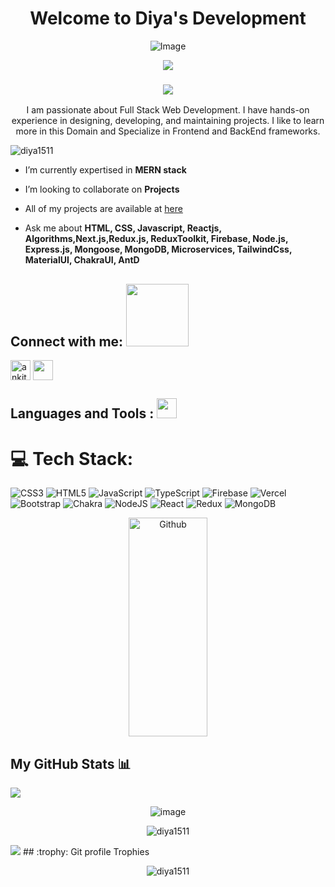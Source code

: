 

<!---
- 👋 Hi, I’m @diya1511
- 👀 I’m interested in Coding 
- 🌱 I’m currently learning BTech/BE
- 💞️ I’m looking to collaborate on ...
- 📫 How to reach me ...
diya1511/diya1511 is a ✨ special ✨ repository because its `README.md` (this file) appears on your GitHub profile.
You can click the Preview link to take a look at your changes.
<p align="center"><img src="https://github-readme-streak-stats.herokuapp.com/?user=diya1511&theme=algolia" alt="diya1511" /></p>
<p align="center"> <a href="https://github.com/ryo-ma/github-profile-trophy"></a><img src="https://github-profile-trophy.vercel.app/?username=diya1511&layout=compact&theme=algolia" alt="diya1511" /> </p>
--->


<h1 align="center" color="blue">Welcome to Diya's Development</h1>
  <p align="center"> <img src="https://komarev.com/ghpvc/?username=diya1511&label=Profile%20views&color=9130c5&style=flat" alt="Image" /> </p>
<div align="center">
<img src="https://myways-public-data-prod.s3.ap-south-1.amazonaws.com/myways-resource-library/blogs/upcoming-career-opportunities-in-2022-cc87b_Image_blogs.png" />
</div>
 <h3 align="center">
  <a href="https://github.com/DenverCoder1/readme-typing-svg">
    <img src="https://readme-typing-svg.demolab.com/?lines=Hi! Its Diya Agrawal!; I am a Full-stack%20web%20developer 🏻‍💻; interested in Web Browsing🏃‍♂️♂️;Curious%20to%20learn%20new%20things !&font=Fira%20Code&center=true&width=440&height=45&color=#57bcf7&vCenter=true&size=22&pause=1000"></a>
</h3>
 
  <div align="center">
 <p>I am passionate about Full Stack Web Development. I have hands-on experience in designing, developing, and maintaining projects. I like to learn more in this Domain and Specialize in Frontend and BackEnd frameworks.</p>
</div>

<p align="left"> <img src="https://komarev.com/ghpvc/?username=diya1511&label=Profile%20views&color=0e75b6&style=flat" alt="diya1511" /> </p>

-  I’m currently expertised in **MERN stack**

-  I’m looking to collaborate on **Projects**

-  All of my projects are available at [here](https://diya1511.github.io/My-Portfolio/)

-  Ask me about **HTML, CSS, Javascript, Reactjs, Algorithms,Next.js,Redux.js, ReduxToolkit, Firebase, Node.js, Express.js, Mongoose, MongoDB, Microservices, TailwindCss, MaterialUI, ChakraUI, AntD**

<h2 align="left">Connect with me: <img src='https://raw.githubusercontent.com/ShahriarShafin/ShahriarShafin/main/Assets/handshake.gif' width="100px"></h2>
<p align="left">

<a href="[https://www.linkedin.com/in/ankita-deb-5209b723a/?lipi=urn%3Ali%3Apage%3Ad_flagship3_feed%3BgzPNzDwVR9KHpe7Ar4gJxQ%3D%3D](https://www.linkedin.com/in/diya-agrawal-90818a205/)https://www.linkedin.com/in/diya-agrawal-90818a205/"><img align="center" src="https://img.icons8.com/color/344/linkedin-circled--v1.png" alt="ankita" height="32" width="32" /></a>
<a href = 'https://github.com/diya1511'> <img width = '32px' align= 'center' src="https://img.icons8.com/ios-glyphs/344/github.png"/></a> 

</p>

<h2 align="left">Languages and Tools :  <img src = "https://media2.giphy.com/media/QssGEmpkyEOhBCb7e1/giphy.gif?cid=ecf05e47a0n3gi1bfqntqmob8g9aid1oyj2wr3ds3mg700bl&rid=giphy.gif" width = 32px></h2>

# 💻 Tech Stack:
![CSS3](https://img.shields.io/badge/css3-%231572B6.svg?style=for-the-badge&logo=css3&logoColor=white) ![HTML5](https://img.shields.io/badge/html5-%23E34F26.svg?style=for-the-badge&logo=html5&logoColor=white) ![JavaScript](https://img.shields.io/badge/javascript-%23323330.svg?style=for-the-badge&logo=javascript&logoColor=%23F7DF1E) ![TypeScript](https://img.shields.io/badge/typescript-%23007ACC.svg?style=for-the-badge&logo=typescript&logoColor=white) ![Firebase](https://img.shields.io/badge/firebase-%23039BE5.svg?style=for-the-badge&logo=firebase) ![Vercel](https://img.shields.io/badge/vercel-%23000000.svg?style=for-the-badge&logo=vercel&logoColor=white) ![Bootstrap](https://img.shields.io/badge/bootstrap-%23563D7C.svg?style=for-the-badge&logo=bootstrap&logoColor=white) ![Chakra](https://img.shields.io/badge/chakra-%234ED1C5.svg?style=for-the-badge&logo=chakraui&logoColor=white) ![NodeJS](https://img.shields.io/badge/node.js-6DA55F?style=for-the-badge&logo=node.js&logoColor=white) ![React](https://img.shields.io/badge/react-%2320232a.svg?style=for-the-badge&logo=react&logoColor=%2361DAFB) ![Redux](https://img.shields.io/badge/redux-%23593d88.svg?style=for-the-badge&logo=redux&logoColor=white) ![MongoDB](https://img.shields.io/badge/MongoDB-%234ea94b.svg?style=for-the-badge&logo=mongodb&logoColor=white)


<div align="center">
<img height="350px" width="50%" align="center" alt="Github" src="https://media2.giphy.com/media/USV0ym3bVWQJJmNu3N/giphy.gif?cid=ecf05e47asx2dkn919in2u9b1xhp4k76bry675iuvdsw944w&rid=giphy.gif&ct=g" />
 </div>


## My GitHub Stats 📊

 <img src="https://user-images.githubusercontent.com/73097560/115834477-dbab4500-a447-11eb-908a-139a6edaec5c.gif">

<p align="center"><img  src="https://github-readme-stats.vercel.app/api/top-langs?username=diya1511&show_icons=true&locale=en&layout=compact&theme=algolia" alt="image" /></p>

<p align="center"><img  src="https://github-readme-streak-stats.herokuapp.com/?user=diya1511&theme=algolia" alt="diya1511" /></p>

 <img src="https://user-images.githubusercontent.com/73097560/115834477-dbab4500-a447-11eb-908a-139a6edaec5c.gif">
## :trophy: Git profile Trophies

<p align="center"> <a href="https://github.com/ryo-ma/github-profile-trophy"></a><img src="https://github-profile-trophy.vercel.app/?username=diya1511&layout=compact&theme=algolia" alt="diya1511" /> </p>


```

